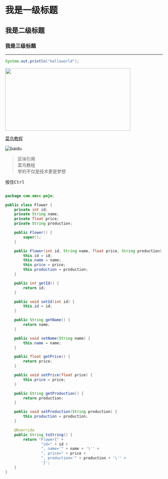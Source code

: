 # 我是一级标题
## 我是二级标题
### 我是三级标题
--- 


```java
System.out,println("helloworld");
```

<img src="https://www.baidu.com/img/bd_logo1.png?where=super" width="400px" height="200px">


[菜鸟教程](http://www.runoob.com/)

![baidu](https://www.baidu.com/img/bd_logo1.png?where=super "百度")

 > 区块引用  
 > 菜鸟教程  
 > 学的不仅是技术更是梦想  
 
 按住<kbd>Ctrl</kbd>
 
 
 
```java

package com.xmcc.pojo;

public class Flower {
    private int id;
    private String name;
    private float price;
    private String production;

    public Flower() {
        super();
    }

    public Flower(int id, String name, float price, String production) {
        this.id = id;
        this.name = name;
        this.price = price;
        this.production = production;
    }

    public int getId() {
        return id;
    }

    public void setId(int id) {
        this.id = id;
    }

    public String getName() {
        return name;
    }

    public void setName(String name) {
        this.name = name;
    }

    public float getPrice() {
        return price;
    }

    public void setPrice(float price) {
        this.price = price;
    }

    public String getProduction() {
        return production;
    }

    public void setProduction(String production) {
        this.production = production;
    }

    @Override
    public String toString() {
        return "Flower{" +
                "id=" + id +
                ", name='" + name + '\'' +
                ", price=" + price +
                ", production='" + production + '\'' +
                '}';
    }
}
```

	